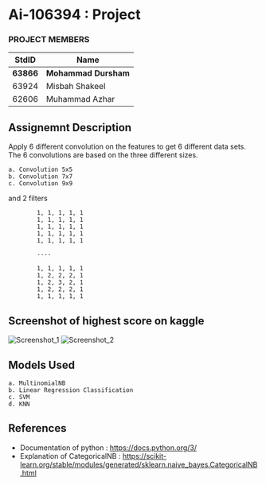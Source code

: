 # Ai-106394 : Project #
### PROJECT MEMBERS ###
StdID | Name
------------ | -------------
**63866** | **Mohammad Dursham** 
63924 | Misbah Shakeel
62606 | Muhammad Azhar
## Assignemnt Description ##
Apply 6 different convolution on the features to get 6 different data sets.
The 6 convolutions are based on the three different sizes.

    a. Convolution 5x5
    b. Convolution 7x7
    c. Convolution 9x9

and 2 filters

            1, 1, 1, 1, 1
            1, 1, 1, 1, 1
            1, 1, 1, 1, 1
            1, 1, 1, 1, 1
            1, 1, 1, 1, 1

            ----

            1, 1, 1, 1, 1
            1, 2, 2, 2, 1
            1, 2, 3, 2, 1
            1, 2, 2, 2, 1
            1, 1, 1, 1, 1

## Screenshot of highest score on kaggle ##
![Screenshot_1](https://user-images.githubusercontent.com/61589320/115714389-819b7880-a390-11eb-8965-c19dc0dcbc65.png)
![Screenshot_2](https://user-images.githubusercontent.com/61589320/115714413-86f8c300-a390-11eb-9aad-9d27a4110870.png)

## Models Used ##
    a. MultinomialNB
    b. Linear Regression Classification
    c. SVM
    d. KNN


## References ##
- Documentation of python : https://docs.python.org/3/
- Explanation of CategoricalNB : https://scikit-learn.org/stable/modules/generated/sklearn.naive_bayes.CategoricalNB.html
